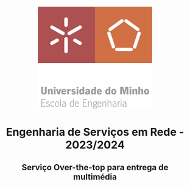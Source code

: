 <p align="center">
  <img src="https://github.com/Duarte0903/DSS_UMinho/blob/main/EEUMLOGO.png"/>
</p>

<h1 align="center">Engenharia de Serviços em Rede - 2023/2024</h1>
<h2 align="center">Serviço Over-the-top para entrega de multimédia</h2>
